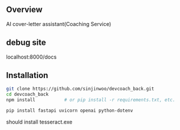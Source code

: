 

## Overview

AI cover-letter assistant(Coaching Service)

## debug site

localhost:8000/docs

## Installation

```bash
git clone https://github.com/sinjinwoo/devcoach_back.git
cd devcoach_back
npm install           # or pip install -r requirements.txt, etc.

pip install fastapi uvicorn openai python-dotenv

```

should install tesseract.exe
